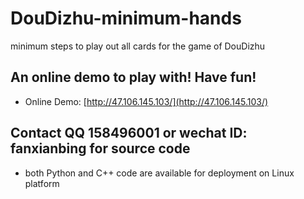 # DouDizhu-minimum-hands
minimum steps to play out all cards for the game of DouDizhu

## An online demo to play with! Have fun!
* Online Demo: [http://47.106.145.103/](http://47.106.145.103/)

## Contact QQ 158496001 or wechat ID: fanxianbing for source code
* both Python and C++ code are available for deployment on Linux platform 
